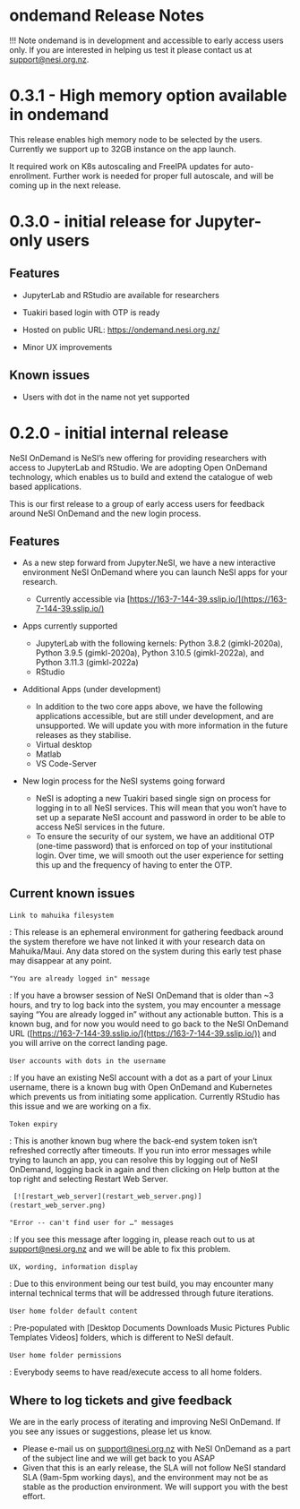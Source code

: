 # ondemand Release Notes

!!! Note
    ondemand is in development and accessible to early access users only.
    If you are interested in helping us test it please contact us at support@nesi.org.nz. 


# 0.3.1 - High memory option available in ondemand

This release enables high memory node to be selected by the users. Currently we support up to 32GB instance on the app launch.

It required work on K8s autoscaling and FreeIPA updates for auto-enrollment. Further work is needed for proper full autoscale, and will be coming up in the next release.



# 0.3.0 - initial release for Jupyter-only users

## Features

- JupyterLab and RStudio are available for researchers

- Tuakiri based login with OTP is ready

- Hosted on public URL: https://ondemand.nesi.org.nz/

- Minor UX improvements

## Known issues

- Users with dot in the name not yet supported



# 0.2.0 - initial internal release

NeSI OnDemand is NeSI’s new offering for providing researchers with access to JupyterLab and RStudio. We are adopting Open OnDemand technology, which enables us to build and extend the catalogue of web based applications.

This is our first release to a group of early access users for feedback around NeSI OnDemand and the new login process.

## Features

- As a new step forward from Jupyter.NeSI, we have a new interactive environment NeSI OnDemand where you can launch NeSI apps for your research.

    * Currently accessible via [https://163-7-144-39.sslip.io/](https://163-7-144-39.sslip.io/)

- Apps currently supported

    * JupyterLab with the following kernels: Python 3.8.2 (gimkl-2020a), Python 3.9.5 (gimkl-2020a), Python 3.10.5 (gimkl-2022a), and Python 3.11.3 (gimkl-2022a) 
    * RStudio

- Additional Apps (under development)

    * In addition to the two core apps above, we have the following applications accessible, but are still under development, and are unsupported. We will update you with more information in the future releases as they stabilise.
    * Virtual desktop
    * Matlab
    * VS Code-Server

- New login process for the NeSI systems going forward

    * NeSI is adopting a new Tuakiri based single sign on process for logging in to all NeSI services. This will mean that you won’t have to set up a separate NeSI account and password in order to be able to access NeSI services in the future.
    * To ensure the security of our system, we have an additional OTP (one-time password) that is enforced on top of your institutional login. Over time, we will smooth out the user experience for setting this up and the frequency of having to enter the OTP.

## Current known issues

`Link to mahuika filesystem`

:    This release is an ephemeral environment for gathering feedback around the system therefore we have not linked it with your research data on Mahuika/Maui. Any data stored on the system during this early test phase may disappear at any point.

`"You are already logged in" message`

:    If you have a browser session of NeSI OnDemand that is older than ~3 hours, and try to log back into the system, you may encounter a message saying “You are already logged in” without any actionable button. This is a known bug, and for now you would need to go back to the NeSI OnDemand URL ([https://163-7-144-39.sslip.io/](https://163-7-144-39.sslip.io/)) and you will arrive on the correct landing page.

`User accounts with dots in the username`

:    If you have an existing NeSI account with a dot as a part of your Linux username, there is a known bug with Open OnDemand and Kubernetes which prevents us from initiating some application. Currently RStudio has this issue and we are working on a fix.

`Token expiry`

:    This is another known bug where the back-end system token isn’t refreshed correctly after timeouts. If you run into error messages while trying to launch an app, you can resolve this by logging out of NeSI OnDemand, logging back in again and then clicking on Help button at the top right and selecting Restart Web Server.
     
     [![restart_web_server](restart_web_server.png)](restart_web_server.png)

`"Error -- can't find user for …" messages`

:    If you see this message after logging in, please reach out to us at [support@nesi.org.nz](mailto:support@nesi.org.nz) and we will be able to fix this problem.

`UX, wording, information display`

:    Due to this environment being our test build, you may encounter many internal technical terms that will be addressed through future iterations.

`User home folder default content`

:    Pre-populated with [Desktop  Documents  Downloads  Music  Pictures  Public  Templates  Videos] folders, which is different to NeSI default.

`User home folder permissions`

:    Everybody seems to have read/execute access to all home folders.

## Where to log tickets and give feedback

We are in the early process of iterating and improving NeSI OnDemand. If you see any issues or suggestions, please let us know.

- Please e-mail us on [support@nesi.org.nz](mailto:support@nesi.org.nz) with NeSI OnDemand as a part of the subject line and we will get back to you ASAP
- Given that this is an early release, the SLA will not follow NeSI standard SLA (9am-5pm working days), and the environment may not be as stable as the production environment. We will support you with the best effort.

